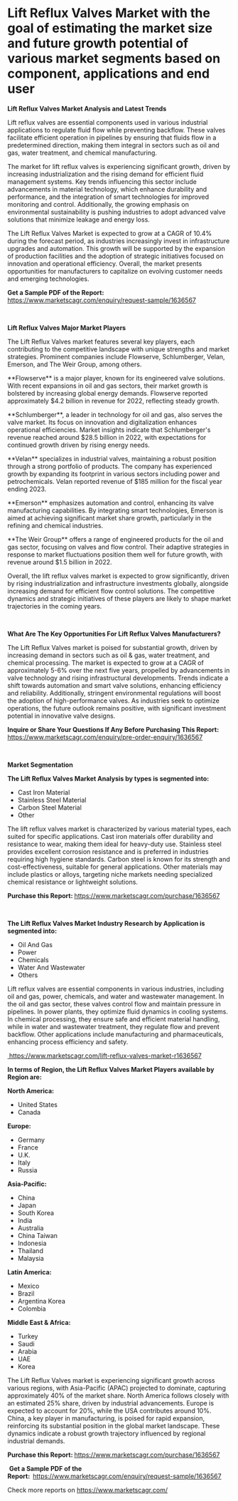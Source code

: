 <p><h1>Lift Reflux Valves Market with the goal of estimating the market size and future growth potential of various market segments based on component, applications and end user</h1></p><p><strong>Lift Reflux Valves Market Analysis and Latest Trends</strong></p>
<p><p>Lift reflux valves are essential components used in various industrial applications to regulate fluid flow while preventing backflow. These valves facilitate efficient operation in pipelines by ensuring that fluids flow in a predetermined direction, making them integral in sectors such as oil and gas, water treatment, and chemical manufacturing. </p><p>The market for lift reflux valves is experiencing significant growth, driven by increasing industrialization and the rising demand for efficient fluid management systems. Key trends influencing this sector include advancements in material technology, which enhance durability and performance, and the integration of smart technologies for improved monitoring and control. Additionally, the growing emphasis on environmental sustainability is pushing industries to adopt advanced valve solutions that minimize leakage and energy loss. </p><p>The Lift Reflux Valves Market is expected to grow at a CAGR of 10.4% during the forecast period, as industries increasingly invest in infrastructure upgrades and automation. This growth will be supported by the expansion of production facilities and the adoption of strategic initiatives focused on innovation and operational efficiency. Overall, the market presents opportunities for manufacturers to capitalize on evolving customer needs and emerging technologies.</p></p>
<p><strong>Get a Sample PDF of the Report:&nbsp;</strong> <a href="https://www.marketscagr.com/enquiry/request-sample/1636567?utm_campaign=2924&utm_medium=2&utm_source=Github&utm_content=ia&utm_term=23032025&utm_id=lift-reflux-valves">https://www.marketscagr.com/enquiry/request-sample/1636567</a></p>
<p>&nbsp;</p>
<p><strong>Lift Reflux Valves Major Market Players</strong></p>
<p><p>The Lift Reflux Valves market features several key players, each contributing to the competitive landscape with unique strengths and market strategies. Prominent companies include Flowserve, Schlumberger, Velan, Emerson, and The Weir Group, among others.</p><p>**Flowserve** is a major player, known for its engineered valve solutions. With recent expansions in oil and gas sectors, their market growth is bolstered by increasing global energy demands. Flowserve reported approximately $4.2 billion in revenue for 2022, reflecting steady growth.</p><p>**Schlumberger**, a leader in technology for oil and gas, also serves the valve market. Its focus on innovation and digitalization enhances operational efficiencies. Market insights indicate that Schlumberger's revenue reached around $28.5 billion in 2022, with expectations for continued growth driven by rising energy needs.</p><p>**Velan** specializes in industrial valves, maintaining a robust position through a strong portfolio of products. The company has experienced growth by expanding its footprint in various sectors including power and petrochemicals. Velan reported revenue of $185 million for the fiscal year ending 2023.</p><p>**Emerson** emphasizes automation and control, enhancing its valve manufacturing capabilities. By integrating smart technologies, Emerson is aimed at achieving significant market share growth, particularly in the refining and chemical industries.</p><p>**The Weir Group** offers a range of engineered products for the oil and gas sector, focusing on valves and flow control. Their adaptive strategies in response to market fluctuations position them well for future growth, with revenue around $1.5 billion in 2022.</p><p>Overall, the lift reflux valves market is expected to grow significantly, driven by rising industrialization and infrastructure investments globally, alongside increasing demand for efficient flow control solutions. The competitive dynamics and strategic initiatives of these players are likely to shape market trajectories in the coming years.</p></p>
<p>&nbsp;</p>
<p><strong>What Are The Key Opportunities For Lift Reflux Valves Manufacturers?</strong></p>
<p><p>The Lift Reflux Valves market is poised for substantial growth, driven by increasing demand in sectors such as oil & gas, water treatment, and chemical processing. The market is expected to grow at a CAGR of approximately 5-6% over the next five years, propelled by advancements in valve technology and rising infrastructural developments. Trends indicate a shift towards automation and smart valve solutions, enhancing efficiency and reliability. Additionally, stringent environmental regulations will boost the adoption of high-performance valves. As industries seek to optimize operations, the future outlook remains positive, with significant investment potential in innovative valve designs.</p></p>
<p><strong>Inquire or Share Your Questions If Any Before Purchasing This Report:</strong> <a href="https://www.marketscagr.com/enquiry/pre-order-enquiry/1636567?utm_campaign=2924&utm_medium=2&utm_source=Github&utm_content=ia&utm_term=23032025&utm_id=lift-reflux-valves">https://www.marketscagr.com/enquiry/pre-order-enquiry/1636567</a></p>
<p>&nbsp;</p>
<p><strong>Market Segmentation</strong></p>
<p><strong>The Lift Reflux Valves Market Analysis by types is segmented into:</strong></p>
<p><ul><li>Cast Iron Material</li><li>Stainless Steel Material</li><li>Carbon Steel Material</li><li>Other</li></ul></p>
<p><p>The lift reflux valves market is characterized by various material types, each suited for specific applications. Cast iron materials offer durability and resistance to wear, making them ideal for heavy-duty use. Stainless steel provides excellent corrosion resistance and is preferred in industries requiring high hygiene standards. Carbon steel is known for its strength and cost-effectiveness, suitable for general applications. Other materials may include plastics or alloys, targeting niche markets needing specialized chemical resistance or lightweight solutions.</p></p>
<p><strong>Purchase this Report:&nbsp;</strong><a href="https://www.marketscagr.com/purchase/1636567?utm_campaign=2924&utm_medium=2&utm_source=Github&utm_content=ia&utm_term=23032025&utm_id=lift-reflux-valves">https://www.marketscagr.com/purchase/1636567</a></p>
<p>&nbsp;</p>
<p><strong>The Lift Reflux Valves Market Industry Research by Application is segmented into:</strong></p>
<p><ul><li>Oil And Gas</li><li>Power</li><li>Chemicals</li><li>Water And Wastewater</li><li>Others</li></ul></p>
<p><p>Lift reflux valves are essential components in various industries, including oil and gas, power, chemicals, and water and wastewater management. In the oil and gas sector, these valves control flow and maintain pressure in pipelines. In power plants, they optimize fluid dynamics in cooling systems. In chemical processing, they ensure safe and efficient material handling, while in water and wastewater treatment, they regulate flow and prevent backflow. Other applications include manufacturing and pharmaceuticals, enhancing process efficiency and safety.</p></p>
<p><a href="https://www.marketscagr.com/lift-reflux-valves-market-r1636567?utm_campaign=2924&utm_medium=2&utm_source=Github&utm_content=ia&utm_term=23032025&utm_id=lift-reflux-valves">&nbsp;https://www.marketscagr.com/lift-reflux-valves-market-r1636567</a></p>
<p><strong>In terms of Region, the Lift Reflux Valves Market Players available by Region are:</strong></p>
<p>
    <p> <strong> North America: </strong>
        <ul>
            <li>United States</li>
            <li>Canada</li>
        </ul>
        </p> 
    <p> <strong> Europe: </strong>
        <ul>
            <li>Germany</li>
            <li>France</li>
            <li>U.K.</li>
            <li>Italy</li>
            <li>Russia</li>
        </ul>
        </p> 
    <p> <strong> Asia-Pacific: </strong>
        <ul>
            <li>China</li>
            <li>Japan</li>
            <li>South Korea</li>
            <li>India</li>
            <li>Australia</li>
            <li>China Taiwan</li>
            <li>Indonesia</li>
            <li>Thailand</li>
            <li>Malaysia</li>
        </ul>
        </p> 
    <p> <strong> Latin America: </strong>
        <ul>
            <li>Mexico</li>
            <li>Brazil</li>
            <li>Argentina Korea</li>
            <li>Colombia</li>
        </ul>
        </p> 
    <p> <strong> Middle East & Africa: </strong>
        <ul>
            <li>Turkey</li>
            <li>Saudi</li>
            <li>Arabia</li>
            <li>UAE</li>
            <li>Korea</li>
        </ul>
    </p>
    </p>
<p><p>The Lift Reflux Valves market is experiencing significant growth across various regions, with Asia-Pacific (APAC) projected to dominate, capturing approximately 40% of the market share. North America follows closely with an estimated 25% share, driven by industrial advancements. Europe is expected to account for 20%, while the USA contributes around 10%. China, a key player in manufacturing, is poised for rapid expansion, reinforcing its substantial position in the global market landscape. These dynamics indicate a robust growth trajectory influenced by regional industrial demands.</p></p>
<p><strong>Purchase this Report: </strong><a href="https://www.marketscagr.com/purchase/1636567?utm_campaign=2924&utm_medium=2&utm_source=Github&utm_content=ia&utm_term=23032025&utm_id=lift-reflux-valves">https://www.marketscagr.com/purchase/1636567</a></p>
<p>&nbsp;<strong>Get a Sample PDF of the Report:&nbsp;&nbsp;</strong><a href="https://www.marketscagr.com/enquiry/request-sample/1636567?utm_campaign=2924&utm_medium=2&utm_source=Github&utm_content=ia&utm_term=23032025&utm_id=lift-reflux-valves">https://www.marketscagr.com/enquiry/request-sample/1636567</a></p>
<p><strong></strong></p>
<p>Check more reports on <a href="https://www.marketscagr.com/?utm_campaign=2924&utm_medium=2&utm_source=Github&utm_content=ia&utm_term=23032025&utm_id=lift-reflux-valves">https://www.marketscagr.com/</a></p>